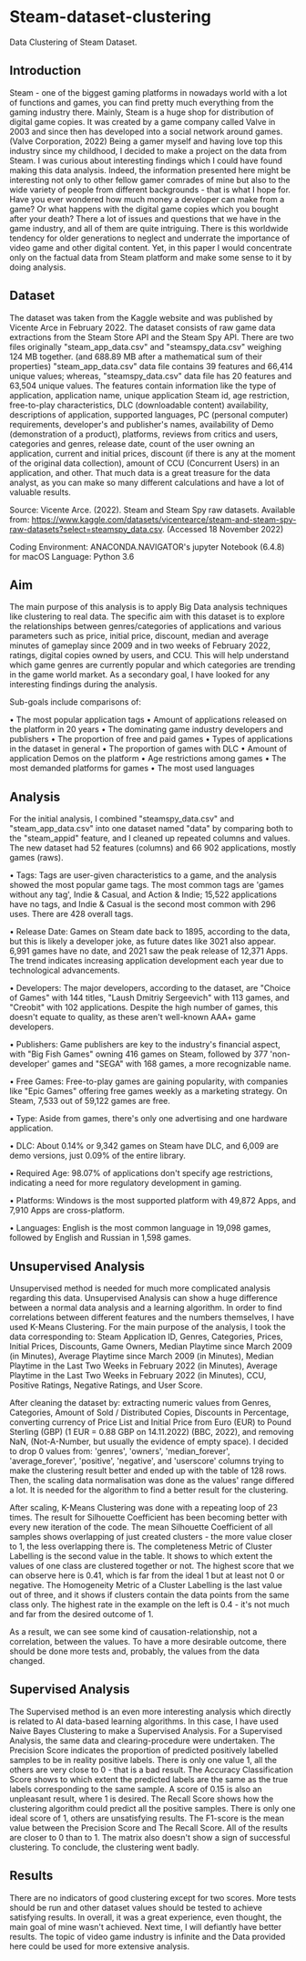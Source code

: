 # Steam-dataset-clustering

Data Clustering of Steam Dataset.


## Introduction

Steam - one of the biggest gaming platforms in nowadays world with a lot of functions and games, you can find pretty much everything from the gaming industry there. Mainly, Steam is a huge shop for distribution of digital game copies. It was created by a game company called Valve in 2003 and since then has developed into a social network around games. (Valve Corporation, 2022) Being a gamer myself and having love top this industry since my childhood, I decided to make a project on the data from Steam. I was curious about interesting findings which I could have found making this data analysis. Indeed, the information presented here might be interesting not only to other fellow gamer comrades of mine but also to the wide variety of people from different backgrounds - that is what I hope for. Have you ever wondered how much money a developer can make from a game? Or what happens with the digital game copies which you bought after your death? There a lot of issues and questions that we have in the game industry, and all of them are quite intriguing. There is this worldwide tendency for older generations to neglect and underrate the importance of video game and other digital content. Yet, in this paper I would concentrate only on the factual data from Steam platform and make some sense to it by doing analysis.


## Dataset

The dataset was taken from the Kaggle website and was published by Vicente Arce in February 2022. The dataset consists of raw game data extractions from the Steam Store API and the Steam Spy API. There are two files originally "steam_app_data.csv" and "steamspy_data.csv" weighing 124 MB together. (and 688.89 MB after a mathematical sum of their properties) "steam_app_data.csv" data file contains 39 features and 66,414 unique values; whereas, "steamspy_data.csv" data file has 20 features and 63,504 unique values. The features contain information like the type of application, application name, unique application Steam id, age restriction, free-to-play characteristics, DLC (downloadable content) availability, descriptions of application, supported languages, PC (personal computer) requirements, developer's and publisher's names, availability of Demo (demonstration of a product), platforms, reviews from critics and users, categories and genres, release date, count of the user owning an application, current and initial prices, discount (if there is any at the moment of the original data collection), amount of CCU (Concurrent Users) in an application, and other. That much data is a great treasure for the data analyst, as you can make so many different calculations and have a lot of valuable results.

Source: Vicente Arce. (2022). Steam and Steam Spy raw datasets. Available from: https://www.kaggle.com/datasets/vicentearce/steam-and-steam-spy-raw-datasets?select=steamspy_data.csv. (Accessed 18 November 2022)

Coding Environment: ANACONDA.NAVIGATOR's jupyter Notebook (6.4.8) for macOS
Language: Python 3.6


## Aim

The main purpose of this analysis is to apply Big Data analysis techniques like clustering to real data. The specific aim with this dataset is to explore the relationships between genres/categories of applications and various parameters such as price, initial price, discount, median and average minutes of gameplay since 2009 and in two weeks of February 2022, ratings, digital copies owned by users, and CCU. This will help understand which game genres are currently popular and which categories are trending in the game world market. As a secondary goal, I have looked for any interesting findings during the analysis.

Sub-goals include comparisons of:

• The most popular application tags
• Amount of applications released on the platform in 20 years
• The dominating game industry developers and publishers
• The proportion of free and paid games
• Types of applications in the dataset in general
• The proportion of games with DLC
• Amount of application Demos on the platform
• Age restrictions among games
• The most demanded platforms for games
• The most used languages


## Analysis

For the initial analysis, I combined "steamspy_data.csv" and "steam_app_data.csv" into one dataset named "data" by comparing both to the "steam_appid" feature, and I cleaned up repeated columns and values. The new dataset had 52 features (columns) and 66 902 applications, mostly games (raws).

• Tags: Tags are user-given characteristics to a game, and the analysis showed the most popular game tags. The most common tags are 'games without any tag', Indie & Casual, and Action & Indie; 15,522 applications have no tags, and Indie & Casual is the second most common with 296 uses. There are 428 overall tags.

• Release Date: Games on Steam date back to 1895, according to the data, but this is likely a developer joke, as future dates like 3021 also appear. 6,991 games have no date, and 2021 saw the peak release of 12,371 Apps. The trend indicates increasing application development each year due to technological advancements.

• Developers: The major developers, according to the dataset, are "Choice of Games" with 144 titles, "Laush Dmitriy Sergeevich" with 113 games, and "Creobit" with 102 applications. Despite the high number of games, this doesn't equate to quality, as these aren't well-known AAA+ game developers.

• Publishers: Game publishers are key to the industry's financial aspect, with "Big Fish Games" owning 416 games on Steam, followed by 377 'non-developer' games and "SEGA" with 168 games, a more recognizable name. 

• Free Games: Free-to-play games are gaining popularity, with companies like "Epic Games" offering free games weekly as a marketing strategy. On Steam, 7,533 out of 59,122 games are free.

• Type: Aside from games, there's only one advertising and one hardware application.

• DLC: About 0.14% or 9,342 games on Steam have DLC, and 6,009 are demo versions, just 0.09% of the entire library.

• Required Age: 98.07% of applications don't specify age restrictions, indicating a need for more regulatory development in gaming. 

• Platforms: Windows is the most supported platform with 49,872 Apps, and 7,910 Apps are cross-platform.

• Languages: English is the most common language in 19,098 games, followed by English and Russian in 1,598 games.


## Unsupervised Analysis

Unsupervised method is needed for much more complicated analysis regarding this data. Unsupervised Analysis can show a huge difference between a normal data analysis and a learning algorithm. In order to find correlations between different features and the numbers themselves, I have used K-Means Clustering. For the main purpose of the analysis, I took the data corresponding to: Steam Application ID, Genres, Categories, Prices, Initial Prices, Discounts, Game Owners, Median Playtime since March 2009 (in Minutes), Average Playtime since March 2009 (in Minutes), Median Playtime in the Last Two Weeks in February 2022 (in Minutes), Average Playtime in the Last Two Weeks in February 2022 (in Minutes), CCU, Positive Ratings, Negative Ratings, and User Score.

After cleaning the dataset by: extracting numeric values from Genres, Categories, Amount of Sold / Distributed Copies, Discounts in Percentage, converting currency of Price List and Initial Price from Euro (EUR) to Pound Sterling (GBP) (1 EUR = 0.88 GBP on 14.11.2022) (BBC, 2022), and removing NaN, (Not-A-Number, but usually the evidence of empty space). I decided to drop 0 values from: 'genres', 'owners', 'median_forever', 'average_forever', 'positive', 'negative', and 'userscore' columns trying to make the clustering result better and ended up with the table of 128 rows. Then, the scaling data normalisation was done as the values' range differed a lot. It is needed for the algorithm to find a better result for the clustering. 

After scaling, K-Means Clustering was done with a repeating loop of 23 times. The result for Silhouette Coefficient has been becoming better with every new iteration of the code. The mean Silhouette Coefficient of all samples shows overlapping of just created clusters - the more value closer to 1, the less overlapping there is. The completeness Metric of Cluster Labelling is the second value in the table. It shows to which extent the values of one class are clustered together or not. The highest score that we can observe here is 0.41, which is far from the ideal 1 but at least not 0 or negative. The Homogeneity Metric of a Cluster Labelling is the last value out of three, and it shows if clusters contain the data points from the same class only. The highest rate in the example on the left is 0.4 - it's not much and far from the desired outcome of 1. 

As a result, we can see some kind of causation-relationship, not a correlation, between the values. To have a more desirable outcome, there should be done more tests and, probably, the values from the data changed.


## Supervised Analysis

The Supervised method is an even more interesting analysis which directly is related to AI data-based learning algorithms. In this case, I have used Naive Bayes Clustering to make a Supervised Analysis. For a Supervised Analysis, the same data and clearing-procedure were undertaken. The Precision Score indicates the proportion of predicted positively labelled samples to be in reality positive labels. There is only one value 1, all the others are very close to 0 - that is a bad result. The Accuracy Classification Score shows to which extent the predicted labels are the same as the true labels corresponding to the same sample. A score of 0.15 is also an unpleasant result, where 1 is desired. The Recall Score shows how the clustering algorithm could predict all the positive samples. There is only one ideal score of 1, others are unsatisfying results. The F1-score is the mean value between the Precision Score and The Recall Score. All of the results are closer to 0 than to 1. The matrix also doesn't show a sign of successful clustering. To conclude, the clustering went badly.


## Results

There are no indicators of good clustering except for two scores. More tests should be run and other dataset values should be tested to achieve satisfying results. In overall, it was a great experience, even thought, the main goal of mine wasn't achieved. Next time, I will defiantly have better results. The topic of video game industry is infinite and the Data provided here could be used for more extensive analysis.
